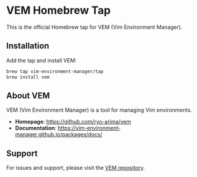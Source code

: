 # VEM Homebrew Tap

This is the official Homebrew tap for VEM (Vim Environment Manager).

## Installation

Add the tap and install VEM:

```bash
brew tap vim-environment-manager/tap
brew install vem
```

## About VEM

VEM (Vim Environment Manager) is a tool for managing Vim environments.

- **Homepage**: https://github.com/ryo-arima/vem
- **Documentation**: https://vim-environment-manager.github.io/packages/docs/

## Support

For issues and support, please visit the [VEM repository](https://github.com/ryo-arima/vem/issues).
